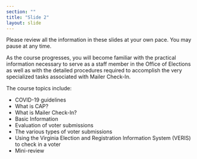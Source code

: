 ```yaml
---
section: ""
title: "Slide 2"
layout: slide
---
```


Please review all the information in these slides at your own pace. You may pause at any time.

As the course progresses, you will become familiar with the practical information necessary to serve as a staff member in the Office of Elections as well as with the detailed procedures required to accomplish the very specialized tasks associated with Mailer Check-In.

The course topics include:

- COVID-19 guidelines
- What is CAP?
- What is Mailer Check-In?
- Basic Information
- Evaluation of voter submissions
- The various types of voter submissions
- Using the Virginia Election and Registration Information System (VERIS) to check in a voter
- Mini-review